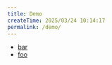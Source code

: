 ```yaml
---
title: Demo
createTime: 2025/03/24 10:14:17
permalink: /demo/
---
```


- [bar](./bar.md)
- [foo](./foo.md)
